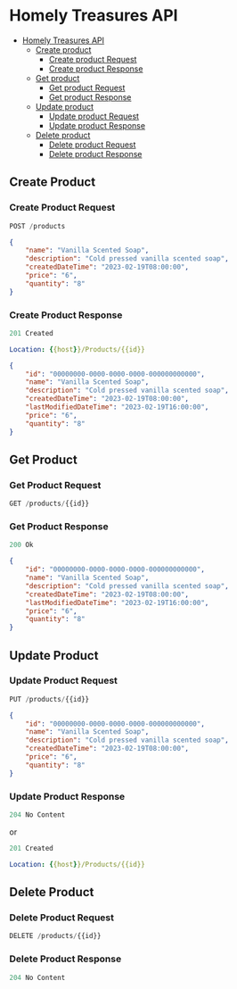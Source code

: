 # Homely Treasures API

- [Homely Treasures API](#homely-treasures-api)
  - [Create product](#create-product)
    - [Create product Request](#create-product-request)
    - [Create product Response](#create-product-response)
  - [Get product](#get-product)
    - [Get product Request](#get-product-request)
    - [Get product Response](#get-product-response)
  - [Update product](#update-product)
    - [Update product Request](#update-product-request)
    - [Update product Response](#update-product-response)
  - [Delete product](#delete-product)
    - [Delete product Request](#delete-product-request)
    - [Delete product Response](#delete-product-response)

## Create Product

### Create Product Request

```js
POST /products
```

```json
{
    "name": "Vanilla Scented Soap",
    "description": "Cold pressed vanilla scented soap",
    "createdDateTime": "2023-02-19T08:00:00",
    "price": "6",
    "quantity": "8"
}
```

### Create Product Response

```js
201 Created
```

```yml
Location: {{host}}/Products/{{id}}
```

```json
{
    "id": "00000000-0000-0000-0000-000000000000",
    "name": "Vanilla Scented Soap",
    "description": "Cold pressed vanilla scented soap",
    "createdDateTime": "2023-02-19T08:00:00",
    "lastModifiedDateTime": "2023-02-19T16:00:00",
    "price": "6",
    "quantity": "8" 
}
```

## Get Product

### Get Product Request

```js
GET /products/{{id}}
```

### Get Product Response

```js
200 Ok
```

```json
{
    "id": "00000000-0000-0000-0000-000000000000",
    "name": "Vanilla Scented Soap",
    "description": "Cold pressed vanilla scented soap",
    "createdDateTime": "2023-02-19T08:00:00",
    "lastModifiedDateTime": "2023-02-19T16:00:00",
    "price": "6",
    "quantity": "8"
}
```

## Update Product

### Update Product Request

```js
PUT /products/{{id}}
```

```json
{
    "id": "00000000-0000-0000-0000-000000000000",
    "name": "Vanilla Scented Soap",
    "description": "Cold pressed vanilla scented soap",
    "createdDateTime": "2023-02-19T08:00:00",
    "price": "6",
    "quantity": "8"
}
```

### Update Product Response

```js
204 No Content
```

or

```js
201 Created
```

```yml
Location: {{host}}/Products/{{id}}
```

## Delete Product

### Delete Product Request

```js
DELETE /products/{{id}}
```

### Delete Product Response

```js
204 No Content
```